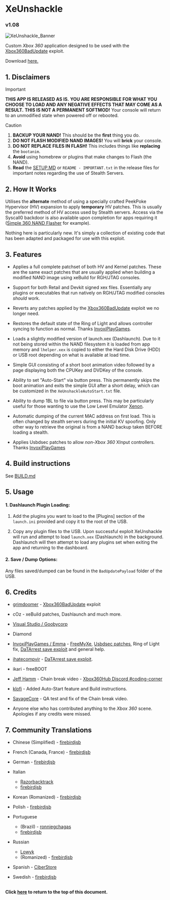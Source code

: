 # XeUnshackle
### v1.08
![XeUnshackle_Banner][000]

Custom *Xbox 360* application designed to be used with the [Xbox360BadUpdate][001]
exploit.

Download [here.][002]

[000]: ./Images/banner.gif
[001]: https://github.com/grimdoomer/Xbox360BadUpdate
[002]: https://github.com/portellam/XeUnshackle/releases/latest

##
## 1. Disclaimers

> [!IMPORTANT]
> **THIS APP IS RELEASED AS IS.**
> **YOU ARE RESPONSIBLE FOR WHAT YOU CHOOSE TO LOAD AND ANY NEGATIVE EFFECTS THAT MAY COME AS A RESULT.**
> **THIS IS NOT A PERMANENT SOFTMOD!** Your console will return to an unmodified
state when powered off or rebooted.

> [!CAUTION]
> 1. **BACKUP YOUR NAND!** This should be the **first** thing you do.
> 2. **DO NOT FLASH MODIFIED NAND IMAGES!** You will **brick** your console.
> 3. **DO NOT REPLACE FILES IN FLASH!** This includes things like **replacing**
the `bootanim`.
> 4. **Avoid** using homebrew or plugins that make changes to Flash (the NAND).
> 5. **Read** the [SETUP.MD][100] or `README - IMPORTANT.txt` in the release files for important
notes regarding the use of Stealth Servers.

[100]: ./SETUP.md

## 2. How It Works
Utilises the **alternate** method of using a specially crafted PeekPoke Hypervisor
(HV) expansion to apply **temporary** HV patches. This is usually the preferred
method of HV access used by Stealth servers. Access via the Syscall0 backdoor is
also available upon completion for apps requiring it
([Simple 360 NAND Flasher][200] for example).

Nothing here is particularly new. It's simply a collection of existing code that
has been adapted and packaged for use with this exploit.

[200]: https://github.com/Swizzy/XDK_Projects/tree/master/Simple%20360%20NAND%20Flasher

## 3. Features
- Applies a full complete patchset of both HV and Kernel patches. These are the
same exact patches that are usually applied when building a modified NAND image
using xeBuild for RGH/JTAG consoles.

- Support for both Retail and Devkit signed xex files. Essentially any plugins or
executables that run natively on RGH/JTAG modified consoles _should_ work.

- Reverts any patches applied by the [Xbox360BadUpdate][300] exploit we no longer
need.

- Restores the default state of the Ring of Light and allows controller syncing to
function as normal. Thanks [InvoxiPlayGames][301].

- Loads a slightly modified version of launch.xex (Dashlaunch). Due to it not
being stored within the NAND filesystem it is loaded from app memory and
`lhelper.xex` is copied to either the Hard Disk Drive (HDD) or USB root depending
on what is available at load time.

- Simple GUI consisting of a short boot animation video followed by a page
displaying both the CPUKey and DVDKey of the console.

- Ability to set "Auto-Start" via button press. This permanently skips the boot
animation and exits the simple GUI after a short delay, which can be customized in
the `XeUnshackleAutoStart.txt` file.

- Ability to dump 1BL to file via button press. This may be particularly useful
for those wanting to use the Low Level Emulator [Xenon][302].

- Automatic dumping of the current MAC address on first load. This is often
changed by stealth servers during the initial KV spoofing. Only other way to
retrieve the original is from a NAND backup taken BEFORE loading a stealth.

- Applies Usbdsec patches to allow *non-Xbox 360* XInput controllers.
Thanks [InvoxiPlayGames][303]

[300]: https://github.com/grimdoomer/Xbox360BadUpdate
[301]: https://github.com/InvoxiPlayGames
[302]: https://github.com/xenon-emu/xenon
[303]: https://github.com/InvoxiPlayGames

## 4. Build instructions
See [BUILD.md][400]

[400]: BUILD.md

## 5. Usage
#### 1. Dashlaunch Plugin Loading:
1. Add the plugins you want to load to the [Plugins] section of the `launch.ini`
provided and copy it to the root of the USB.

2. Copy any plugin files to the USB.
Upon successful exploit XeUnshackle will run and attempt to load `launch.xex`
(Dashlaunch) in the background. Dashlaunch will then attempt to load any plugins
set when exiting the app and returning to the dashboard.

#### 2. Save / Dump Options:
Any files saved/dumped can be found in the `BadUpdatePayload` folder of the USB.

## 6. Credits
- [grimdoomer][600] - [Xbox360BadUpdate][601] exploit
- cOz - xeBuild patches, Dashlaunch and much more.
- [Visual Studio / Goobycorp][602]
- Diamond
- [InvoxiPlayGames / Emma][603] - [FreeMyXe][604], [Usbdsec patches][605], Ring of Light fix, [DaTArrest save exploit][606] and general help.
- [ihatecompvir][607] - [DaTArrest save exploit][606].
- ikari - freeBOOT
- [Jeff Hamm][608] - Chain break video - [Xbox360Hub Discord #coding-corner][609]

- [klofi][610] - Added Auto-Start feature and Build
instructions.

- [SavageCore][611] - QA test and fix of the Chain break
video.

- Anyone else who has contributed anything to the *Xbox 360* scene. Apologies if
any credits were missed.

[600]: https://github.com/grimdoomer
[601]: https://github.com/grimdoomer/Xbox360BadUpdate
[602]: https://github.com/GoobyCorp
[603]: https://github.com/InvoxiPlayGames
[604]: https://github.com/FreeMyXe
[605]: https://github.com/InvoxiPlayGames/UsbdSecPatch
[606]: https://github.com/RBEnhanced/DaTArrest
[607]: https://github.com/ihatecompvir
[608]: https://www.youtube.com/watch?v=PantVXVEVUg
[609]: https://xbox360hub.com/
[610]: https://github.com/klofi
[611]: https://github.com/SavageCore

## 7. Community Translations
- Chinese (Simplified) - [firebirdjsb][701]
- French (Canada, France) - [firebirdjsb][701]
- German - [firebirdjsb][701]

- Italian
  - [Razorbacktrack][703]
  - [firebirdjsb][701]

- Korean (Romanized) - [firebirdjsb][701]
- Polish - [firebirdjsb][701]

- Portuguese
  - (Brazil) - [ronniegchagas][704]
  - [firebirdjsb][701]

- Russian
  - [Lowyk][702]
  - (Romanized) - [firebirdjsb][701]

- Spanish - [CiberStore][700]
- Swedish - [firebirdjsb][701]

[700]: https://github.com/CiberStore
[701]: https://github.com/firebirdjsb
[702]: https://github.com/Lowyk
[703]: https://github.com/Razorbacktrack
[704]: https://github.com/ronniegchagas

##
#### Click [here](#XeUnshackle) to return to the top of this document.